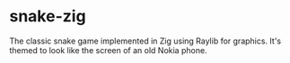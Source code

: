 # snake-zig

The classic snake game implemented in Zig using Raylib for graphics. It's themed to look like the screen of an old Nokia phone.
